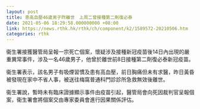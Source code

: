 ```yaml
---
layout: post
title: 患高血壓46歲男子昨離世　上周二曾接種第二劑復必泰
date: 2021-05-06 18:29:58.000000000 +08:00
link: https://news.rthk.hk/rthk/ch/component/k2/1589572-20210506.htm
categories: rthk
---
```


衞生署接獲醫管局呈報一宗死亡個案，懷疑涉及接種新冠疫苗後14日內出現的嚴重異常事件，涉及一名46歲男子，他曾於離世前8日接種第二劑復必泰新冠疫苗。

衞生署表示，該名男子有吸煙習慣及患有高血壓，前日胸痛但未有求醫，昨日黃昏被發現在家中不省人事，被送往梅窩普通科門診診所急救無效後離世。

衞生署說，暫時未有臨床證據顯示事件由疫苗引起，醫管局會向死因裁判官呈報個案，衞生署會將個案交由專家委員會進行因果關係評估。
